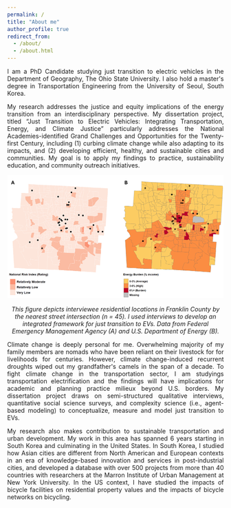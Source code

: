 ```yaml
---
permalink: /
title: "About me"
author_profile: true
redirect_from: 
  - /about/
  - /about.html
---
```


<p align="justify">I am a PhD Candidate studying just transition to electric vehicles in the Department of Geography, The Ohio State University. I also hold a master's degree in Transportation Engineering from the University of Seoul, South Korea.</p>

<p align="justify">My research addresses the justice and equity implications of the energy transition from an interdisciplinary perspective. My dissertation project, titled “Just Transition to Electric Vehicles: Integrating Transportation, Energy, and Climate Justice” particularly addresses the National Academies-identified Grand Challenges and Opportunities for the Twenty-first Century, including (1) curbing climate change while also adapting to its impacts, and (2) developing efficient, healthy, and sustainable cities and communities. My goal is to apply my findings to practice, sustainability education, and community outreach initiatives.</p>

<p align="center"> <img src="/images/dissertation.png" style = "border:0"> </p>
<p font size = "8" align="center"><i> This figure depicts interviewee residential locations in Franklin County by the nearest street intersection (n = 45). I used interviews to develop an integrated framework for just transition to EVs. Data from Federal Emergency Management Agency (A) and U.S. Department of Energy (B). </i></p>

<p align="justify">Climate change is deeply personal for me. Overwhelming majority of my family members are nomads who have been reliant on their livestock for for livelihoods for centuries. However, climate change-induced recurrent droughts wiped out my grandfather's camels in the span of a decade. To fight climate change in the transportation sector, I am studyings transportation electrification and the findings will have implications for academic and planning practice milieux beyond U.S. borders. My dissertation project draws on semi-structured qualitative interviews, quantitative social science surveys, and complexity science (i.e., agent-based modeling) to conceptualize, measure and model just transition to EVs. </p>

<p align="justify">My research also makes contribution to sustainable transportation and urban development. My work in this area has spanned 6 years starting in South Korea and culminating in the United States. In South Korea, I studied how Asian cities are different from North American and European contexts in an era of knowledge-based innovation and services in post-industrial cities, and developed a database with over 500 projects from more than 40 countries with researchers at the Marron Institute of Urban Management at New York University.  In the US context, I have studied the impacts of bicycle facilities on residential property values and the impacts of bicycle networks on bicycling.  </p>

